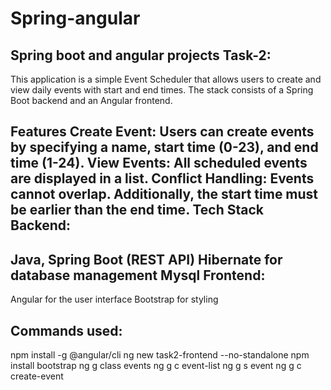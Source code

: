 # Spring-angular
Spring boot and angular projects
Task-2:
--------
This application is a simple Event Scheduler that allows users to create and view daily events with start and end times. The stack consists of a Spring Boot backend and an Angular frontend.

Features
Create Event: Users can create events by specifying a name, start time (0-23), and end time (1-24).
View Events: All scheduled events are displayed in a list.
Conflict Handling: Events cannot overlap. Additionally, the start time must be earlier than the end time.
Tech Stack
Backend:
--------
Java, Spring Boot (REST API)
Hibernate for database management
Mysql
Frontend:
---------
Angular for the user interface
Bootstrap for styling

Commands used:
--------------
npm install -g @angular/cli
ng new task2-frontend --no-standalone
npm install bootstrap
ng g class events
ng g c event-list
ng g s event
ng g c create-event


